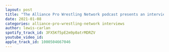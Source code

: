 ```yaml
---
layout: post
title: "The Alliance Pro Wrestling Network podcast presents an interview with Blaze Haram"
date: 2021-01-08
categories: alliance-pro-wrestling-network interviews
author: lewis-carlan
spotify_track_id: 3FX5Kf5pE2m9p0atrMDRZV
youtube_video_id: 
apple_track_id: 1000504667046
---
```

